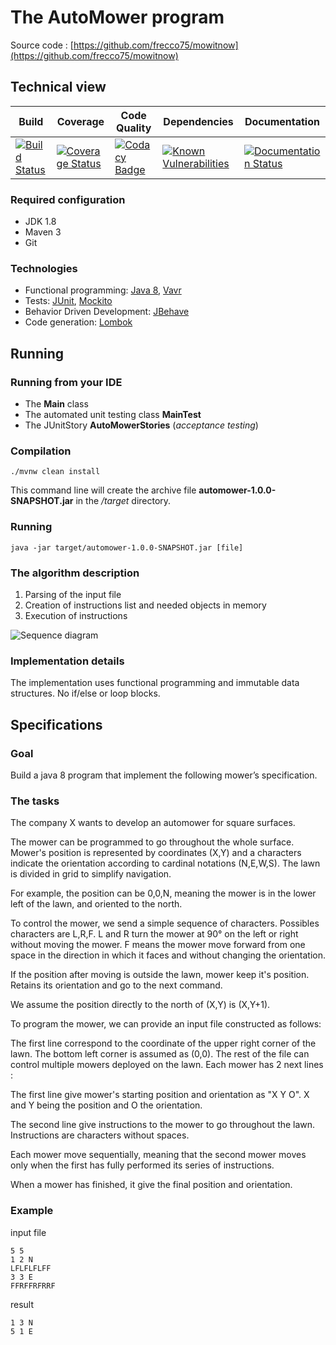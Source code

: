 # The AutoMower program #

Source code : [https://github.com/frecco75/mowitnow](https://github.com/frecco75/mowitnow)
## Technical view ##

| **Build** | **Coverage** | **Code Quality** | **Dependencies** | **Documentation** |
|-----------|--------------|------------------|------------------|-------------------|
|[![Build Status](https://travis-ci.org/frecco75/mowitnow.svg?branch=master)](https://travis-ci.org/frecco75/mowitnow) |[![Coverage Status](https://coveralls.io/repos/github/frecco75/mowitnow/badge.svg?branch=master)](https://coveralls.io/github/frecco75/mowitnow?branch=master) |[![Codacy Badge](https://api.codacy.com/project/badge/Grade/61464999eb554982bea6483a4a401915)](https://www.codacy.com/app/fabien-recco/mowitnow?utm_source=github.com&amp;utm_medium=referral&amp;utm_content=frecco75/mowitnow&amp;utm_campaign=Badge_Grade) |[![Known Vulnerabilities](https://snyk.io/test/github/frecco75/mowitnow/badge.svg)](https://snyk.io/test/github/frecco75/mowitnow) |[![Documentation Status](https://readthedocs.org/projects/mowitnow/badge/?version=latest)](http://mowitnow.readthedocs.org/en/latest/README/)|

### Required configuration ###
* JDK 1.8
* Maven 3
* Git

### Technologies ####
* Functional programming: [Java 8](https://www.oracle.com/technetwork/java/javase/downloads/jdk8-downloads-2133151.html), [Vavr](http://www.vavr.io/)
* Tests: [JUnit](http://junit.org/), [Mockito](http://mockito.org/)
* Behavior Driven Development: [JBehave](http://jbehave.org/)
* Code generation: [Lombok](https://projectlombok.org)

## Running  ##

### Running from your IDE ###

* The **Main** class
* The automated unit testing class **MainTest**
* The JUnitStory **AutoMowerStories** (*acceptance testing*)

### Compilation ###
```
./mvnw clean install
```
This command line will create the archive file **automower-1.0.0-SNAPSHOT.jar** in the */target* directory.

### Running ###
```
java -jar target/automower-1.0.0-SNAPSHOT.jar [file]
```

### The algorithm description ###
1. Parsing of the input file
2. Creation of instructions list and needed objects in memory
3. Execution of instructions

![Sequence diagram](http://www.plantuml.com/plantuml/proxy?src=https://raw.githubusercontent.com/frecco75/mowitnow/master/src/main/resources/architecture/activity.puml)


### Implementation details ###

The implementation uses functional programming and immutable data structures. No if/else or loop blocks.

## Specifications ##

### Goal ###

Build a java 8 program that implement the following mower’s specification.

### The tasks ###

The company X wants to develop an auto­mower for square surfaces.

The mower can be programmed to go throughout the whole surface. Mower's position is represented by coordinates (X,Y) and a characters indicate the orientation according to cardinal notations (N,E,W,S).
The lawn is divided in grid to simplify navigation.

For example, the position can be 0,0,N, meaning the mower is in the lower left of the lawn, and oriented to the north.

To control the mower, we send a simple sequence of characters. Possibles characters are L,R,F. L and R turn the mower at 90° on the left or right without moving the mower. F means the mower move forward from one space in the direction in which it faces and without changing the orientation.

If the position after moving is outside the lawn, mower keep it's position. Retains its orientation and go to the next command.

We assume the position directly to the north of (X,Y) is (X,Y+1).

To program the mower, we can provide an input file constructed as follows:

The first line correspond to the coordinate of the upper right corner of the lawn. The bottom left corner is assumed as (0,0).
The rest of the file can control multiple mowers deployed on the lawn. Each mower has 2 next
lines :

The first line give mower's starting position and orientation as "X Y O". X and Y being the
position and O the orientation.

The second line give instructions to the mower to go throughout the lawn. Instructions are
characters without spaces.

Each mower move sequentially, meaning that the second mower moves only when the first has
fully performed its series of instructions.

When a mower has finished, it give the final position and orientation.

### Example​ ###

input file
```
5 5
1 2 N
LFLFLFLFF
3 3 E
FFRFFRFRRF
```

result
```
1 3 N
5 1 E
```
